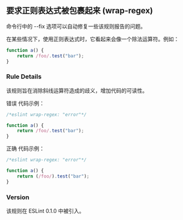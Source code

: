 ## 要求正则表达式被包裹起来 (wrap-regex)

命令行中的 --fix 选项可以自动修复一些该规则报告的问题。

在某些情况下，使用正则表达式时，它看起来会像一个除法运算符。例如：
```js
function a() {
    return /foo/.test("bar");
}
```

### Rule Details
该规则旨在消除斜线运算符造成的歧义，增加代码的可读性。

错误 代码示例：
```js
/*eslint wrap-regex: "error"*/

function a() {
    return /foo/.test("bar");
}
```

正确 代码示例：
```js
/*eslint wrap-regex: "error"*/

function a() {
    return (/foo/).test("bar");
}
```

### Version
该规则在 ESLint 0.1.0 中被引入。
